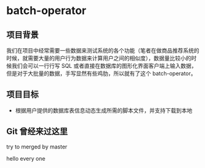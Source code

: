 # batch-operator

## 项目背景

我们在项目中经常需要一些数据来测试系统的各个功能（笔者在做商品推荐系统的时候，就需要大量的用户行为数据来计算用户之间的相似度），数据量比较小的时候我们会可以一行行写 SQL 或者直接在数据库的图形化界面客户端上输入数据，但是对于大批量的数据，手写显然有些鸡肋，所以就有了这个 batch-operator。

## 项目目标

* 根据用户提供的数据库表信息动态生成所需的脚本文件，并支持下载到本地

## Git 曾经来过这里

try to merged by master

hello every one

